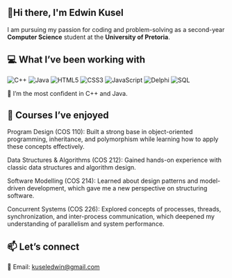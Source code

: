 ## 👋Hi there, I'm Edwin Kusel

I am pursuing my passion for coding and problem-solving as a second-year **Computer Science** student at the **University of Pretoria**.

## 💻 What I’ve been working with

![C++](https://img.shields.io/badge/C++-00599C?style=for-the-badge&logo=cplusplus&logoColor=white)
![Java](https://img.shields.io/badge/Java-32CD32?style=for-the-badge&logo=java&logoColor=white)
![HTML5](https://img.shields.io/badge/HTML5-E34F26?style=for-the-badge&logo=html5&logoColor=white)
![CSS3](https://img.shields.io/badge/CSS3-264de4?style=for-the-badge&logo=css3&logoColor=white)
![JavaScript](https://img.shields.io/badge/JavaScript-f7e018?style=for-the-badge&logo=javascript&logoColor=black)
![Delphi](https://img.shields.io/badge/Delphi-EE1F35?style=for-the-badge&logo=delphi&logoColor=white)
![SQL](https://img.shields.io/badge/SQL-800080?style=for-the-badge&logo=postgresql&logoColor=white)

🔹 I’m the most confident in C++ and Java.

## 📘 Courses I’ve enjoyed
Program Design (COS 110): Built a strong base in object-oriented programming, inheritance, and polymorphism while learning how to apply these concepts effectively.

Data Structures & Algorithms (COS 212): Gained hands-on experience with classic data structures and algorithm design.

Software Modelling (COS 214): Learned about design patterns and model-driven development, which gave me a new perspective on structuring software.

Concurrent Systems (COS 226): Explored concepts of processes, threads, synchronization, and inter-process communication, which deepened my understanding of parallelism and system performance.

## 📫 Let’s connect
📧 Email: kuseledwin@gmail.com
